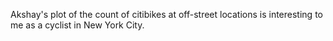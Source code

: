 Akshay's plot of the count of citibikes at off-street locations is interesting to me as a cyclist in New York City.